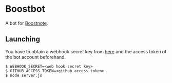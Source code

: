 # Boostbot
A bot for [Boostnote](https://github.com/BoostIO/Boostnote).

## Launching
You have to obtain a webhook secret key from [here](https://github.com/BoostIO/Boostnote/settings/hooks) and the access token of the bot account beforehand.

```
$ WEBHOOK_SECRET=<web hook secret key>
$ GITHUB_ACCESS_TOKEN=<github access token>
$ node server.js
```
